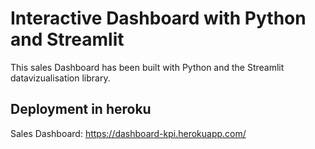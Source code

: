
# Interactive Dashboard with Python and Streamlit

This sales Dashboard has been built with Python and the Streamlit datavizualisation library.

## Deployment in heroku
Sales Dashboard: https://dashboard-kpi.herokuapp.com/

